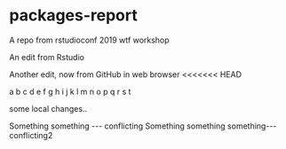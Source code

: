 # packages-report
A repo from rstudioconf 2019 wtf workshop

An edit from Rstudio

Another edit, now from GitHub in web browser
<<<<<<< HEAD




a b c d e f g h i j k l m n o p q r s t 


some local changes..



Something something --- conflicting
Something something something--- conflicting2

